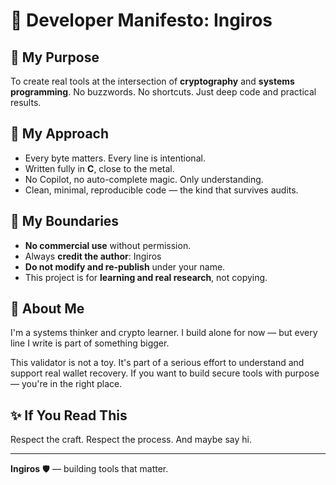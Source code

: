 # 👤 Developer Manifesto: Ingiros

## 🎯 My Purpose

To create real tools at the intersection of **cryptography** and **systems programming**.
No buzzwords. No shortcuts. Just deep code and practical results.

## 🧠 My Approach

* Every byte matters. Every line is intentional.
* Written fully in **C**, close to the metal.
* No Copilot, no auto-complete magic. Only understanding.
* Clean, minimal, reproducible code — the kind that survives audits.

## 🔐 My Boundaries

* **No commercial use** without permission.
* Always **credit the author**: Ingiros
* **Do not modify and re-publish** under your name.
* This project is for **learning and real research**, not copying.

## 💬 About Me

I'm a systems thinker and crypto learner. I build alone for now — but every line I write is part of something bigger.

This validator is not a toy. It's part of a serious effort to understand and support real wallet recovery.
If you want to build secure tools with purpose — you're in the right place.

## ✨ If You Read This

Respect the craft. Respect the process. And maybe say hi.

---

**Ingiros** 🛡️ — building tools that matter.

